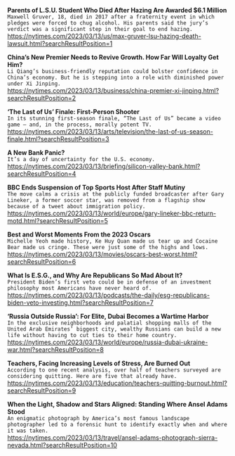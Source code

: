 **Parents of L.S.U. Student Who Died After Hazing Are Awarded $6.1 Million**\
`Maxwell Gruver, 18, died in 2017 after a fraternity event in which pledges were forced to chug alcohol. His parents said the jury’s verdict was a significant step in their goal to end hazing.`\
https://nytimes.com/2023/03/13/us/max-gruver-lsu-hazing-death-lawsuit.html?searchResultPosition=1

**China’s New Premier Needs to Revive Growth. How Far Will Loyalty Get Him?**\
`Li Qiang’s business-friendly reputation could bolster confidence in China’s economy. But he is stepping into a role with diminished power under Xi Jinping.`\
https://nytimes.com/2023/03/13/business/china-premier-xi-jinping.html?searchResultPosition=2

**‘The Last of Us’ Finale: First-Person Shooter**\
`In its stunning first-season finale, “The Last of Us” became a video game — and, in the process, morally potent TV.`\
https://nytimes.com/2023/03/13/arts/television/the-last-of-us-season-finale.html?searchResultPosition=3

**A New Bank Panic?**\
`It’s a day of uncertainty for the U.S. economy.`\
https://nytimes.com/2023/03/13/briefing/silicon-valley-bank.html?searchResultPosition=4

**BBC Ends Suspension of Top Sports Host After Staff Mutiny**\
`The move calms a crisis at the publicly funded broadcaster after Gary Lineker, a former soccer star, was removed from a flagship show because of a tweet about immigration policy.`\
https://nytimes.com/2023/03/13/world/europe/gary-lineker-bbc-return-motd.html?searchResultPosition=5

**Best and Worst Moments From the 2023 Oscars**\
`Michelle Yeoh made history, Ke Huy Quan made us tear up and Cocaine Bear made us cringe. These were just some of the highs and lows.`\
https://nytimes.com/2023/03/13/movies/oscars-best-worst.html?searchResultPosition=6

**What Is E.S.G., and Why Are Republicans So Mad About It?**\
`President Biden’s first veto could be in defense of an investment philosophy most Americans have never heard of.`\
https://nytimes.com/2023/03/13/podcasts/the-daily/esg-republicans-biden-veto-investing.html?searchResultPosition=7

**‘Russia Outside Russia’: For Elite, Dubai Becomes a Wartime Harbor**\
`In the exclusive neighborhoods and palatial shopping malls of the United Arab Emirates’ biggest city, wealthy Russians can build a new life without having to cut ties to their home country.`\
https://nytimes.com/2023/03/13/world/europe/russia-dubai-ukraine-war.html?searchResultPosition=8

**Teachers, Facing Increasing Levels of Stress, Are Burned Out**\
`According to one recent analysis, over half of teachers surveyed are considering quitting. Here are five that already have.`\
https://nytimes.com/2023/03/13/education/teachers-quitting-burnout.html?searchResultPosition=9

**When the Light, Shadow and Stars Aligned: Standing Where Ansel Adams Stood**\
`An enigmatic photograph by America’s most famous landscape photographer led to a forensic hunt to identify exactly when and where it was taken.`\
https://nytimes.com/2023/03/13/travel/ansel-adams-photograph-sierra-nevada.html?searchResultPosition=10

